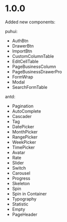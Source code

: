 # 1.0.0

Added new components:

puhui:
* AuthBtn
* DrawerBtn
* ImportBtn
* CustomColumnTable
* EditCellTable
* PageBusinessColumn
* PageBusinessDrawerPro
* FormWrap
* Modal
* SearchFormTable

antd:
* Pagination
* AutoComplete
* Cascader
* Tag
* DatePicker
* MonthPicker
* RangePicker
* WeekPicker
* TimePicker
* Avatar
* Rate
* Slider
* Switch
* Carousel
* Progress
* Skeleton
* Spin
* Spin in Container
* Typography
* Statistic
* Empty
* PageHeader
